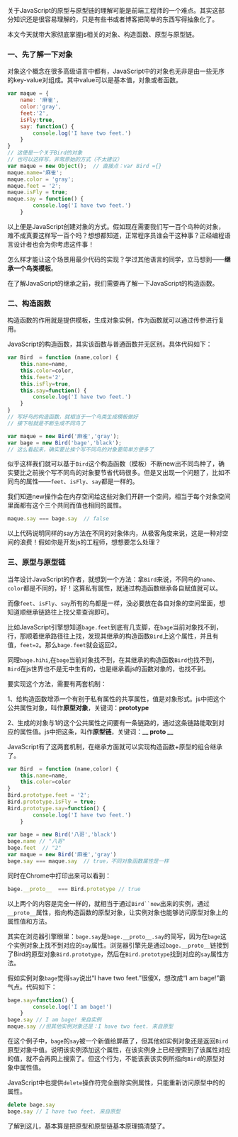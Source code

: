 
关于JavaScript的原型与原型链的理解可能是前端工程师的一个难点。其实这部分知识还是很容易理解的，只是有些书或者博客把简单的东西写得抽象化了。

本文今天就带大家彻底掌握js相关的对象、构造函数、原型与原型链。

###  一、先了解一下对象

对象这个概念在很多高级语言中都有，JavaScript中的对象也无非是由一些无序的key-value对组成。其中value可以是基本值，对象或者函数。

```js
var maque = {
    name: '麻雀',
    color:'gray',
    feet:'2',
    isFly:true,
    say: function() {
        console.log('I have two feet.')
    }
}  
// 这便是一个关于Bird的对象
// 也可以这样写，非常原始的方式（不太建议）
var maque = new Object();  // 直接点：var Bird ={}
maque.name='麻雀';
maque.color = 'gray';
maque.feet = '2';
maque.isFly = true;
maque.say = function() {
        console.log('I have two feet.')
    }
```
以上便是JavaScript创建对象的方式。假如现在需要我们写一百个鸟种的对象，难不成真要这样写一百个吗？想想都知道，正常程序员谁会干这种事？正经编程语言设计者也会为你考虑这件事！

怎么样才能让这个场景用最少代码的实现？学过其他语言的同学，立马想到——**继承一个鸟类模板**。

在了解JavaScript的继承之前，我们需要再了解一下JavaScript的构造函数。

### 二、构造函数

构造函数的作用就是提供模板，生成对象实例，作为函数就可以通过传参进行复用。

JavaScript的构造函数，其实该函数与普通函数并无区别。具体代码如下：
```js
var Bird  = function (name,color) {
    this.name=name,
    this.color=color,
    this.feet='2',
    this.isFly=true,
    this.say=function() {
        console.log('I have two feet.')
    }
} 
// 写好鸟的构造函数，就相当于一个鸟类生成模板做好
// 接下啦就是不断生成不同鸟了

var maque = new Bird('麻雀','gray');
var bage = new Bird('bage','black');
// 这么看起来，确实要比挨个写不同鸟的对象要简单方便多了
```
似乎这样我们就可以基于`Bird`这个构造函数（模板）不断new出不同鸟种了，确实要比之前挨个写不同鸟的对象要节省代码很多。但是又出现一个问题了，比如不同鸟的属性——`feet`、`isFly`、`say`都是一样的。

我们知道new操作会在内存空间给这些对象们开辟一个空间，相当于每个对象空间里面都有这个三个共同而值也相同的属性。

```js
maque.say === bage.say  // false
```
以上代码说明同样的say方法在不同的对象体内，从极客角度来说，这是一种对空间的浪费！假如你是开发js的工程师，想想要怎么处理？

### 三、原型与原型链

当年设计JavaScript的作者，就想到一个方法：拿`Bird`来说，不同鸟的`name`、`color`都是不同的，好！这算私有属性，就通过构造函数继承各自赋值就可以。

而像`feet`、`isFly`、`say`所有的鸟都是一样，没必要放在各自对象的空间里面，想知道顺继承链路往上找父辈查询即可。

比如JavaScript引擎想知道`bage.feet`到底有几支脚，在`bage`当前对象找不到，行，那顺着继承路径往上找，发现其继承的构造函数`Bird`上这个属性，并且有值，`feet=2`。那么`bage.feet`就会返回2。

同理`bage.hihi`,在`bage`当前对象找不到，在其继承的构造函数`Bird`也找不到，`Bird`在js世界也不是无中生有的，也是继承着js的函数对象的，也找不到。

要实现这个方法，需要有两套机制：

1、给构造函数增添一个有别于私有属性的共享属性，值是对象形式。js中把这个公共属性对象，叫作**原型对象**，关键词：**prototype**

2、生成的对象与1的这个公共属性之间要有一条链路的，通过这条链路能取到对应的属性值。js中把这条，叫作**原型链**，关键词：**__ proto __**


JavaScript有了这两套机制，在继承方面就可以实现构造函数+原型的组合继承了。

```JavaScript
var Bird  = function (name,color) {
    this.name=name,
    this.color=color
}
Bird.prototype.feet = '2';  
Bird.prototype.isFly = true;
Bird.prototype.say=function() {
        console.log('I have two feet.')
    }
    
var bage = new Bird('八哥','black')
bage.name // "八哥"
bage.feet  // "2"
var maque = new Bird('麻雀','gray')
bage.say === maque.say  // true，不同对象函数属性是一样
```
同时在Chrome中打印出来可以看到：

```JavaScript
bage.__proto__  === Bird.prototype // true
```
以上两个的内容是完全一样的，就相当于通过`Bird``new`出来的实例，通过`__proto__`属性，指向构造函数的原型对象，让实例对象也能够访问原型对象上的属性值和方法。

其实在浏览器引擎眼里：`bage.say`是`bage.__proto__.say`的简写，因为在`bage`这个实例对象上找不到对应的`say`属性。浏览器引擎先是通过`bage.__proto__`链接到了Bird的原型对象`Bird.prototype`，然后在`Bird.prototype`找到对应的`say`属性方法。

假如实例对象`bage`觉得`say`说出“I have two feet.”很傻X，想改成“I am bage!”霸气点。代码如下：

```JavaScript
bage.say=function() {
        console.log('I am bage!')
    }
bage.say // I am bage! 来自实例
maque.say //但其他实例对象还是：I have two feet. 来自原型
```
在这个例子中，`bage`的`say`被一个新值给屏蔽了，但其他如实例对象还是返回`Bird`原型对象中值。说明该实例添加这个属性，在该实例身上已经搜索到了该属性对应的值，就不会再网上搜索了。但这个行为，不能该表该实例所指向`Bird`的原型对象中属性值。

JavaScript中也提供`delete`操作符完全删除实例属性，只能重新访问原型中的的属性。

```JavaScript
delete bage.say
bage.say // I have two feet. 来自原型
```

了解到这儿，基本算是把原型和原型链基本原理搞清楚了。